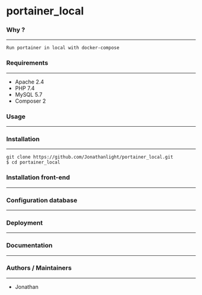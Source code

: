 # portainer_local

### Why ?
---

```
Run portainer in local with docker-compose
```

### Requirements
---

- Apache 2.4
- PHP 7.4
- MySQL 5.7
- Composer 2

### Usage
---

### Installation
---

```
git clone https://github.com/Jonathanlight/portainer_local.git
$ cd portainer_local
```

### Installation front-end
---

### Configuration database
---

### Deployment
---

### Documentation
---

### Authors / Maintainers
---

- Jonathan


